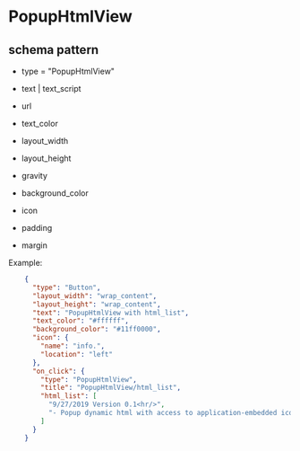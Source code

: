 # PopupHtmlView
## schema pattern

* type = "PopupHtmlView"
* text | text_script
* url

* text_color
* layout_width
* layout_height
* gravity
* background_color
* icon
* padding 
* margin


Example:
```json
    {
      "type": "Button",
      "layout_width": "wrap_content",
      "layout_height": "wrap_content",
      "text": "PopupHtmlView with html_list",
      "text_color": "#ffffff",
      "background_color": "#11ff0000",
      "icon": {
        "name": "info.",
        "location": "left"
      },
      "on_click": {
        "type": "PopupHtmlView",
        "title": "PopupHtmlView/html_list",
        "html_list": [
          "9/27/2019 Version 0.1<hr/>",
          "- Popup dynamic html with access to application-embedded icons [<img src='info.jpg'>]"
        ]
      }
    }
```
